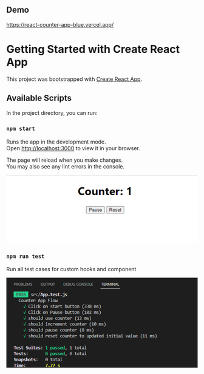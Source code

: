 
## Demo

https://react-counter-app-blue.vercel.app/

# Getting Started with Create React App

This project was bootstrapped with [Create React App](https://github.com/facebook/create-react-app).

## Available Scripts

In the project directory, you can run:

### `npm start`

Runs the app in the development mode.\
Open [http://localhost:3000](http://localhost:3000) to view it in your browser.

The page will reload when you make changes.\
You may also see any lint errors in the console.

![](./src/images/counter.png)



### `npm run test`

Run all test cases for custom hooks and component

![](./src/images/testcase.png)



